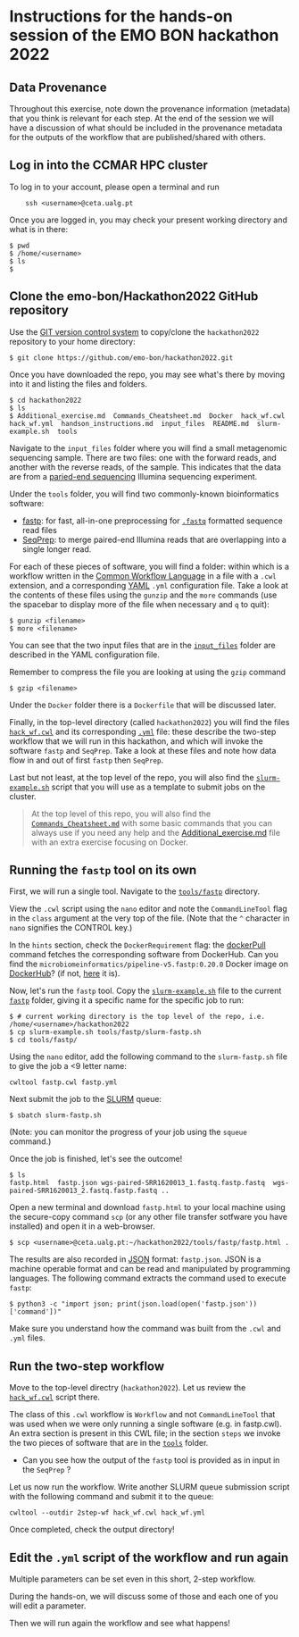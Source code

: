 # Instructions for the hands-on session of the EMO BON hackathon 2022


## Data Provenance

Throughout this exercise, note down the provenance information (metadata) that you think is relevant for each step. At the end of the session we will have a discussion of what should be included in the provenance metadata for the outputs of the workflow that are published/shared with others.

## Log in into the CCMAR HPC cluster

To log in to your account, please open a terminal and run 

```bash=
    ssh <username>@ceta.ualg.pt
```

Once you are logged in, you may check your present working directory and what is in there: 

    $ pwd
    $ /home/<username>
    $ ls
    $

## Clone the emo-bon/Hackathon2022 GitHub repository

Use the [GIT version control system](https://git-scm.com/) to copy/clone the `hackathon2022` repository to your home directory:


    $ git clone https://github.com/emo-bon/hackathon2022.git

Once you have downloaded the repo, you may see what's there by moving into it and listing the files and folders. 

    $ cd hackathon2022
    $ ls
    $ Additional_exercise.md  Commands_Cheatsheet.md  Docker  hack_wf.cwl  hack_wf.yml  handson_instructions.md  input_files  README.md  slurm-example.sh  tools


Navigate to the `input_files` folder where you will find a small metagenomic sequencing sample. 
There are two files: one with the forward reads, and another with the reverse reads, of the sample. 
This indicates that the data are from a [paried-end sequencing](https://www.illumina.com/science/technology/next-generation-sequencing/plan-experiments/paired-end-vs-single-read.html) Illumina sequencing experiment.

Under the `tools` folder, you will find two commonly-known bioinformatics software:
- [fastp](https://github.com/OpenGene/fastp): for fast, all-in-one preprocessing for [`.fastq`](https://en.wikipedia.org/wiki/FASTQ_format) formatted sequence read files
- [SeqPrep](https://github.com/jstjohn/SeqPrep): to merge paired-end Illumina reads that are overlapping into a single longer read.

For each of these pieces of software, you will find a folder: within which is a workflow written in the [Common Workflow Language]( https://www.commonwl.org/) in a file with a `.cwl` extension, and a corresponding [YAML](https://en.wikipedia.org/wiki/YAML) `.yml` configuration file. Take a look at the contents of these files using the `gunzip` and the `more` commands 
(use the spacebar to display more of the file when necessary and `q` to quit):

    $ gunzip <filename>
    $ more <filename>

You can see that the two input files that are in the [`input_files`](https://github.com/emo-bon/hackathon2022/tree/main/input_files) folder are described in the YAML configuration file. 

Remember to compress the file you are looking at using the `gzip` command

    $ gzip <filename>

<!--- Haris to explain
Note how the prefix names (e.g. `wgs-paired-SRR1620013_1`) of the output files are taken from the original input sequence files described in the YAML file through a name variable (e.g. `$(inputs.fastq1.nameroot`).
--->

Under the `Docker` folder there is a `Dockerfile` that will be discussed later. 

Finally, in the top-level directory (called `hackathon2022`) you will find the files [`hack_wf.cwl`](https://github.com/emo-bon/hackathon2022/blob/main/hack_wf.cwl) and its corresponding [`.yml`](https://github.com/emo-bon/hackathon2022/blob/main/hack_wf.yml) file: 
these describe the two-step workflow that we will run in this hackathon, 
and which will invoke the software `fastp` and `SeqPrep`. 
Take a look at these files and note how data flow in and out of first `fastp` then `SeqPrep`.

Last but not least, at the top level of the repo, you will also find the [`slurm-example.sh`](https://github.com/emo-bon/hackathon2022/blob/main/slurm-example.sh) script
that you will use as a template to submit jobs on the cluster. 

> At the top level of this repo, you will also find the [`Commands_Cheatsheet.md`](https://github.com/emo-bon/hackathon2022/blob/main/Commands_Cheatsheet.md) with some basic commands that you can always use if you need any help and the [Additional_exercise.md](https://github.com/emo-bon/hackathon2022/blob/main/Additional_exercise.md) file with an extra exercise focusing on Docker. 


## Running the `fastp` tool on its own 

First, we will run a single tool. Navigate to the [`tools/fastp`](https://github.com/emo-bon/hackathon2022/tree/main/tools/fastp) directory.

View the `.cwl` script using the `nano` editor and note the `CommandLineTool` flag in the `class` argument at the very top of the file. 
(Note that the `^` character in `nano` signifies the CONTROL key.) 

In the `hints` section, check the `DockerRequirement` flag: the [dockerPull](https://docs.docker.com/engine/reference/commandline/pull/) command fetches the corresponding software from DockerHub. 
Can you find the `microbiomeinformatics/pipeline-v5.fastp:0.20.0` Docker image on [DockerHub](https://hub.docker.com)? 
(if not, [here](https://hub.docker.com/r/microbiomeinformatics/pipeline-v5.fastp) it is).

Now, let's run the `fastp` tool. 
Copy the [`slurm-example.sh`](https://github.com/emo-bon/hackathon2022/blob/main/slurm-example.sh) file to the current [`fastp`](https://github.com/emo-bon/hackathon2022/tree/main/tools/fastp) folder, giving it a specific name for the specific job to run:

    $ # current working directory is the top level of the repo, i.e. /home/<username>/hackathon2022
    $ cp slurm-example.sh tools/fastp/slurm-fastp.sh
    $ cd tools/fastp/

Using the `nano` editor, add the following command to the `slurm-fastp.sh` file to give the job a <9 letter name: 

    cwltool fastp.cwl fastp.yml

Next submit the job to the [SLURM](https://slurm.schedmd.com/documentation.html) queue:

    $ sbatch slurm-fastp.sh
   
(Note: you can monitor the progress of your job using the `squeue` command.)

Once the job is finished, let's see the outcome! 

    $ ls 
    fastp.html  fastp.json wgs-paired-SRR1620013_1.fastq.fastp.fastq  wgs-paired-SRR1620013_2.fastq.fastp.fastq ..

Open a new terminal and download `fastp.html` to your local machine using the secure-copy command `scp` (or any other file transfer sotfware you have installed) and open it in a web-browser.

    $ scp <username>@ceta.ualg.pt:~/hackathon2022/tools/fastp/fastp.html .


The results are also recorded in [JSON](https://www.json.org/json-en.html) format: `fastp.json`. JSON is a machine operable format and can be read and manipulated by programming languages. The following command extracts the command used to execute `fastp`:

    $ python3 -c "import json; print(json.load(open('fastp.json'))['command'])"
    
Make sure you understand how the command was built from the `.cwl` and `.yml` files.


## Run the two-step workflow 

Move to the top-level directry (`hackathon2022`). 
Let us review the [`hack_wf.cwl`](https://github.com/emo-bon/hackathon2022/blob/main/hack_wf.cwl) script there. 

The class of this `.cwl` workflow is `Workflow` and not `CommandLineTool` that was used when we were only running a single software (e.g. in fastp.cwl). An extra section is present in this CWL file; in the section `steps` we invoke the two pieces of software that are in the [`tools`](https://github.com/emo-bon/hackathon2022/tree/main/tools) folder. 
   * Can you see how the output of the `fastp` tool is provided as in input in the `SeqPrep` ? 

Let us now run the workflow. Write another SLURM queue submission script with the following command and submit it to the queue: 

    cwltool --outdir 2step-wf hack_wf.cwl hack_wf.yml

Once completed, check the output directory!


## Edit the `.yml` script of the workflow and run again


Multiple parameters can be set even in this short, 2-step workflow. 

During the hands-on, we will discuss some of those and each one of you
will edit a parameter. 

Then we will run again the workflow and see what happens! 




